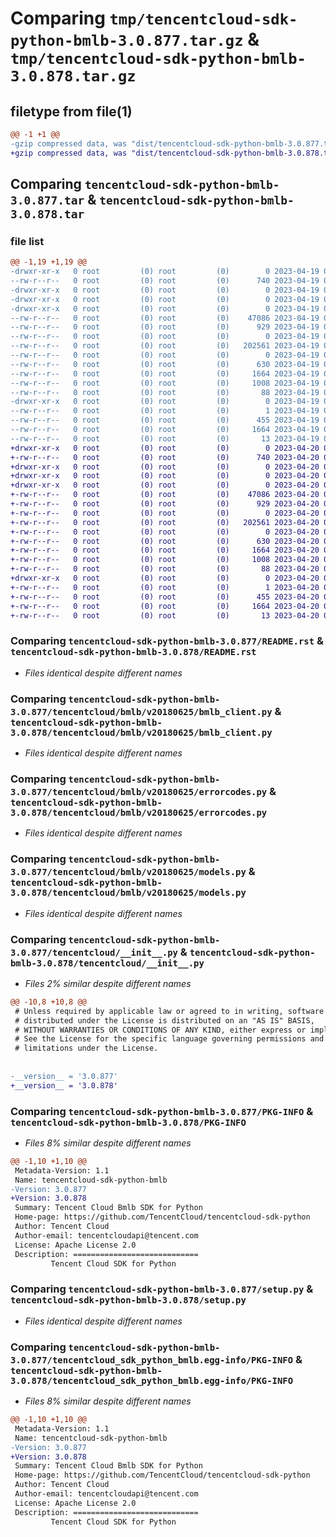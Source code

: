 # Comparing `tmp/tencentcloud-sdk-python-bmlb-3.0.877.tar.gz` & `tmp/tencentcloud-sdk-python-bmlb-3.0.878.tar.gz`

## filetype from file(1)

```diff
@@ -1 +1 @@
-gzip compressed data, was "dist/tencentcloud-sdk-python-bmlb-3.0.877.tar", last modified: Wed Apr 19 09:06:34 2023, max compression
+gzip compressed data, was "dist/tencentcloud-sdk-python-bmlb-3.0.878.tar", last modified: Thu Apr 20 00:20:45 2023, max compression
```

## Comparing `tencentcloud-sdk-python-bmlb-3.0.877.tar` & `tencentcloud-sdk-python-bmlb-3.0.878.tar`

### file list

```diff
@@ -1,19 +1,19 @@
-drwxr-xr-x   0 root         (0) root         (0)        0 2023-04-19 09:06:34.000000 tencentcloud-sdk-python-bmlb-3.0.877/
--rw-r--r--   0 root         (0) root         (0)      740 2023-04-19 09:06:34.000000 tencentcloud-sdk-python-bmlb-3.0.877/README.rst
-drwxr-xr-x   0 root         (0) root         (0)        0 2023-04-19 09:06:34.000000 tencentcloud-sdk-python-bmlb-3.0.877/tencentcloud/
-drwxr-xr-x   0 root         (0) root         (0)        0 2023-04-19 09:06:34.000000 tencentcloud-sdk-python-bmlb-3.0.877/tencentcloud/bmlb/
-drwxr-xr-x   0 root         (0) root         (0)        0 2023-04-19 09:06:34.000000 tencentcloud-sdk-python-bmlb-3.0.877/tencentcloud/bmlb/v20180625/
--rw-r--r--   0 root         (0) root         (0)    47086 2023-04-19 09:06:34.000000 tencentcloud-sdk-python-bmlb-3.0.877/tencentcloud/bmlb/v20180625/bmlb_client.py
--rw-r--r--   0 root         (0) root         (0)      929 2023-04-19 09:06:34.000000 tencentcloud-sdk-python-bmlb-3.0.877/tencentcloud/bmlb/v20180625/errorcodes.py
--rw-r--r--   0 root         (0) root         (0)        0 2023-04-19 09:06:34.000000 tencentcloud-sdk-python-bmlb-3.0.877/tencentcloud/bmlb/v20180625/__init__.py
--rw-r--r--   0 root         (0) root         (0)   202561 2023-04-19 09:06:34.000000 tencentcloud-sdk-python-bmlb-3.0.877/tencentcloud/bmlb/v20180625/models.py
--rw-r--r--   0 root         (0) root         (0)        0 2023-04-19 09:06:34.000000 tencentcloud-sdk-python-bmlb-3.0.877/tencentcloud/bmlb/__init__.py
--rw-r--r--   0 root         (0) root         (0)      630 2023-04-19 09:06:34.000000 tencentcloud-sdk-python-bmlb-3.0.877/tencentcloud/__init__.py
--rw-r--r--   0 root         (0) root         (0)     1664 2023-04-19 09:06:34.000000 tencentcloud-sdk-python-bmlb-3.0.877/PKG-INFO
--rw-r--r--   0 root         (0) root         (0)     1008 2023-04-19 09:06:34.000000 tencentcloud-sdk-python-bmlb-3.0.877/setup.py
--rw-r--r--   0 root         (0) root         (0)       88 2023-04-19 09:06:34.000000 tencentcloud-sdk-python-bmlb-3.0.877/setup.cfg
-drwxr-xr-x   0 root         (0) root         (0)        0 2023-04-19 09:06:34.000000 tencentcloud-sdk-python-bmlb-3.0.877/tencentcloud_sdk_python_bmlb.egg-info/
--rw-r--r--   0 root         (0) root         (0)        1 2023-04-19 09:06:34.000000 tencentcloud-sdk-python-bmlb-3.0.877/tencentcloud_sdk_python_bmlb.egg-info/dependency_links.txt
--rw-r--r--   0 root         (0) root         (0)      455 2023-04-19 09:06:34.000000 tencentcloud-sdk-python-bmlb-3.0.877/tencentcloud_sdk_python_bmlb.egg-info/SOURCES.txt
--rw-r--r--   0 root         (0) root         (0)     1664 2023-04-19 09:06:34.000000 tencentcloud-sdk-python-bmlb-3.0.877/tencentcloud_sdk_python_bmlb.egg-info/PKG-INFO
--rw-r--r--   0 root         (0) root         (0)       13 2023-04-19 09:06:34.000000 tencentcloud-sdk-python-bmlb-3.0.877/tencentcloud_sdk_python_bmlb.egg-info/top_level.txt
+drwxr-xr-x   0 root         (0) root         (0)        0 2023-04-20 00:20:45.000000 tencentcloud-sdk-python-bmlb-3.0.878/
+-rw-r--r--   0 root         (0) root         (0)      740 2023-04-20 00:20:44.000000 tencentcloud-sdk-python-bmlb-3.0.878/README.rst
+drwxr-xr-x   0 root         (0) root         (0)        0 2023-04-20 00:20:45.000000 tencentcloud-sdk-python-bmlb-3.0.878/tencentcloud/
+drwxr-xr-x   0 root         (0) root         (0)        0 2023-04-20 00:20:45.000000 tencentcloud-sdk-python-bmlb-3.0.878/tencentcloud/bmlb/
+drwxr-xr-x   0 root         (0) root         (0)        0 2023-04-20 00:20:45.000000 tencentcloud-sdk-python-bmlb-3.0.878/tencentcloud/bmlb/v20180625/
+-rw-r--r--   0 root         (0) root         (0)    47086 2023-04-20 00:20:44.000000 tencentcloud-sdk-python-bmlb-3.0.878/tencentcloud/bmlb/v20180625/bmlb_client.py
+-rw-r--r--   0 root         (0) root         (0)      929 2023-04-20 00:20:44.000000 tencentcloud-sdk-python-bmlb-3.0.878/tencentcloud/bmlb/v20180625/errorcodes.py
+-rw-r--r--   0 root         (0) root         (0)        0 2023-04-20 00:20:44.000000 tencentcloud-sdk-python-bmlb-3.0.878/tencentcloud/bmlb/v20180625/__init__.py
+-rw-r--r--   0 root         (0) root         (0)   202561 2023-04-20 00:20:44.000000 tencentcloud-sdk-python-bmlb-3.0.878/tencentcloud/bmlb/v20180625/models.py
+-rw-r--r--   0 root         (0) root         (0)        0 2023-04-20 00:20:44.000000 tencentcloud-sdk-python-bmlb-3.0.878/tencentcloud/bmlb/__init__.py
+-rw-r--r--   0 root         (0) root         (0)      630 2023-04-20 00:20:44.000000 tencentcloud-sdk-python-bmlb-3.0.878/tencentcloud/__init__.py
+-rw-r--r--   0 root         (0) root         (0)     1664 2023-04-20 00:20:45.000000 tencentcloud-sdk-python-bmlb-3.0.878/PKG-INFO
+-rw-r--r--   0 root         (0) root         (0)     1008 2023-04-20 00:20:44.000000 tencentcloud-sdk-python-bmlb-3.0.878/setup.py
+-rw-r--r--   0 root         (0) root         (0)       88 2023-04-20 00:20:45.000000 tencentcloud-sdk-python-bmlb-3.0.878/setup.cfg
+drwxr-xr-x   0 root         (0) root         (0)        0 2023-04-20 00:20:45.000000 tencentcloud-sdk-python-bmlb-3.0.878/tencentcloud_sdk_python_bmlb.egg-info/
+-rw-r--r--   0 root         (0) root         (0)        1 2023-04-20 00:20:45.000000 tencentcloud-sdk-python-bmlb-3.0.878/tencentcloud_sdk_python_bmlb.egg-info/dependency_links.txt
+-rw-r--r--   0 root         (0) root         (0)      455 2023-04-20 00:20:45.000000 tencentcloud-sdk-python-bmlb-3.0.878/tencentcloud_sdk_python_bmlb.egg-info/SOURCES.txt
+-rw-r--r--   0 root         (0) root         (0)     1664 2023-04-20 00:20:45.000000 tencentcloud-sdk-python-bmlb-3.0.878/tencentcloud_sdk_python_bmlb.egg-info/PKG-INFO
+-rw-r--r--   0 root         (0) root         (0)       13 2023-04-20 00:20:45.000000 tencentcloud-sdk-python-bmlb-3.0.878/tencentcloud_sdk_python_bmlb.egg-info/top_level.txt
```

### Comparing `tencentcloud-sdk-python-bmlb-3.0.877/README.rst` & `tencentcloud-sdk-python-bmlb-3.0.878/README.rst`

 * *Files identical despite different names*

### Comparing `tencentcloud-sdk-python-bmlb-3.0.877/tencentcloud/bmlb/v20180625/bmlb_client.py` & `tencentcloud-sdk-python-bmlb-3.0.878/tencentcloud/bmlb/v20180625/bmlb_client.py`

 * *Files identical despite different names*

### Comparing `tencentcloud-sdk-python-bmlb-3.0.877/tencentcloud/bmlb/v20180625/errorcodes.py` & `tencentcloud-sdk-python-bmlb-3.0.878/tencentcloud/bmlb/v20180625/errorcodes.py`

 * *Files identical despite different names*

### Comparing `tencentcloud-sdk-python-bmlb-3.0.877/tencentcloud/bmlb/v20180625/models.py` & `tencentcloud-sdk-python-bmlb-3.0.878/tencentcloud/bmlb/v20180625/models.py`

 * *Files identical despite different names*

### Comparing `tencentcloud-sdk-python-bmlb-3.0.877/tencentcloud/__init__.py` & `tencentcloud-sdk-python-bmlb-3.0.878/tencentcloud/__init__.py`

 * *Files 2% similar despite different names*

```diff
@@ -10,8 +10,8 @@
 # Unless required by applicable law or agreed to in writing, software
 # distributed under the License is distributed on an "AS IS" BASIS,
 # WITHOUT WARRANTIES OR CONDITIONS OF ANY KIND, either express or implied.
 # See the License for the specific language governing permissions and
 # limitations under the License.
 
 
-__version__ = '3.0.877'
+__version__ = '3.0.878'
```

### Comparing `tencentcloud-sdk-python-bmlb-3.0.877/PKG-INFO` & `tencentcloud-sdk-python-bmlb-3.0.878/PKG-INFO`

 * *Files 8% similar despite different names*

```diff
@@ -1,10 +1,10 @@
 Metadata-Version: 1.1
 Name: tencentcloud-sdk-python-bmlb
-Version: 3.0.877
+Version: 3.0.878
 Summary: Tencent Cloud Bmlb SDK for Python
 Home-page: https://github.com/TencentCloud/tencentcloud-sdk-python
 Author: Tencent Cloud
 Author-email: tencentcloudapi@tencent.com
 License: Apache License 2.0
 Description: ============================
         Tencent Cloud SDK for Python
```

### Comparing `tencentcloud-sdk-python-bmlb-3.0.877/setup.py` & `tencentcloud-sdk-python-bmlb-3.0.878/setup.py`

 * *Files identical despite different names*

### Comparing `tencentcloud-sdk-python-bmlb-3.0.877/tencentcloud_sdk_python_bmlb.egg-info/PKG-INFO` & `tencentcloud-sdk-python-bmlb-3.0.878/tencentcloud_sdk_python_bmlb.egg-info/PKG-INFO`

 * *Files 8% similar despite different names*

```diff
@@ -1,10 +1,10 @@
 Metadata-Version: 1.1
 Name: tencentcloud-sdk-python-bmlb
-Version: 3.0.877
+Version: 3.0.878
 Summary: Tencent Cloud Bmlb SDK for Python
 Home-page: https://github.com/TencentCloud/tencentcloud-sdk-python
 Author: Tencent Cloud
 Author-email: tencentcloudapi@tencent.com
 License: Apache License 2.0
 Description: ============================
         Tencent Cloud SDK for Python
```


